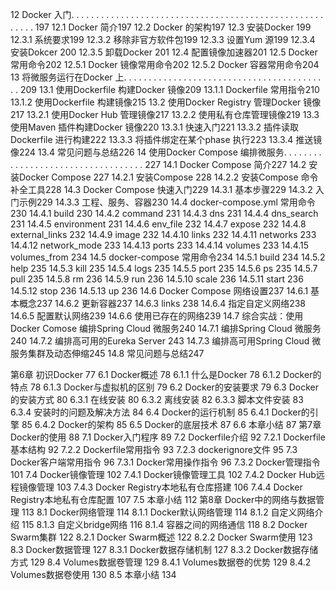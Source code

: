 12 Docker 入门. . . . . . . . . . . . . . . . . . . . . . . . . . . . . . . . . . . . . . . . . . . . . . . . . . . . . . . . 197
12.1 Docker 简介197
12.2 Docker 的架构197
12.3 安装Docker 199
12.3.1 系统要求199
12.3.2 移除非官方软件包199
12.3.3 设置Yum 源199
12.3.4 安装Dokcer 200
12.3.5 卸载Docker 201
12.4 配置镜像加速器201
12.5 Docker 常用命令202
12.5.1 Docker 镜像常用命令202
12.5.2 Docker 容器常用命令204
13 将微服务运行在Docker 上. . . . . . . . . . . . . . . . . . . . . . . . . . . . . . . . . . . . . . . . . . 209
13.1 使用Dockerfile 构建Docker 镜像209
13.1.1 Dockerfile 常用指令210
13.1.2 使用Dockerfile 构建镜像215
13.2 使用Docker Registry 管理Docker 镜像217
13.2.1 使用Docker Hub 管理镜像217
13.2.2 使用私有仓库管理镜像219
13.3 使用Maven 插件构建Docker 镜像220
13.3.1 快速入门221
13.3.2 插件读取Dockerfile 进行构建222
13.3.3 将插件绑定在某个phase 执行223
13.3.4 推送镜像224
13.4 常见问题与总结226
14 使用Docker Compose 编排微服务. . . . . . . . . . . . . . . . . . . . . . . . . . . . . . . . . . . 227
14.1 Docker Compose 简介227
14.2 安装Docker Compose 227
14.2.1 安装Compose 228
14.2.2 安装Compose 命令补全工具228
14.3 Docker Compose 快速入门229
14.3.1 基本步骤229
14.3.2 入门示例229
14.3.3 工程、服务、容器230
14.4 docker-compose.yml 常用命令230
14.4.1 build 230
14.4.2 command 231
14.4.3 dns 231
14.4.4 dns_search 231
14.4.5 environment 231
14.4.6 env_file 232
14.4.7 expose 232
14.4.8 external_links 232
14.4.9 image 232
14.4.10 links 232
14.4.11 networks 233
14.4.12 network_mode 233
14.4.13 ports 233
14.4.14 volumes 233
14.4.15 volumes_from 234
14.5 docker-compose 常用命令234
14.5.1 build 234
14.5.2 help 235
14.5.3 kill 235
14.5.4 logs 235
14.5.5 port 235
14.5.6 ps 235
14.5.7 pull 235
14.5.8 rm 236
14.5.9 run 236
14.5.10 scale 236
14.5.11 start 236
14.5.12 stop 236
14.5.13 up 236
14.6 Docker Compose 网络设置237
14.6.1 基本概念237
14.6.2 更新容器237
14.6.3 links 238
14.6.4 指定自定义网络238
14.6.5 配置默认网络239
14.6.6 使用已存在的网络239
14.7 综合实战：使用Docker Comose 编排Spring Cloud 微服务240
14.7.1 编排Spring Cloud 微服务240
14.7.2 编排高可用的Eureka Server 243
14.7.3 编排高可用Spring Cloud 微服务集群及动态伸缩245
14.8 常见问题与总结247



第6章 初识Docker 77
6.1 Docker概述 78
6.1.1 什么是Docker 78
6.1.2 Docker的特点 78
6.1.3 Docker与虚拟机的区别 79
6.2 Docker的安装要求 79
6.3 Docker的安装方式 80
6.3.1 在线安装 80
6.3.2 离线安装 82
6.3.3 脚本文件安装 83
6.3.4 安装时的问题及解决方法 84
6.4 Docker的运行机制 85
6.4.1 Docker的引擎 85
6.4.2 Docker的架构 85
6.5 Docker的底层技术 87
6.6 本章小结 87
第7章 Docker的使用 88
7.1 Docker入门程序 89
7.2 Dockerfile介绍 92
7.2.1 Dockerfile基本结构 92
7.2.2 Dockerfile常用指令 93
7.2.3 dockerignore文件 95
7.3 Docker客户端常用指令 96
7.3.1 Docker常用操作指令 96
7.3.2 Docker管理指令 101
7.4 Docker镜像管理 102
7.4.1 Docker镜像管理工具 102
7.4.2 Docker Hub远程镜像管理 103
7.4.3 Docker Registry本地私有仓库搭建 106
7.4.4 Docker Registry本地私有仓库配置 107
7.5 本章小结 112
第8章 Docker中的网络与数据管理 113
8.1 Docker网络管理 114
8.1.1 Docker默认网络管理 114
8.1.2 自定义网络介绍 115
8.1.3 自定义bridge网络 116
8.1.4 容器之间的网络通信 118
8.2 Docker Swarm集群 122
8.2.1 Docker Swarm概述 122
8.2.2 Docker Swarm使用 123
8.3 Docker数据管理 127
8.3.1 Docker数据存储机制 127
8.3.2 Docker数据存储方式 129
8.4 Volumes数据卷管理 129
8.4.1 Volumes数据卷的优势 129
8.4.2 Volumes数据卷使用 130
8.5 本章小结 134